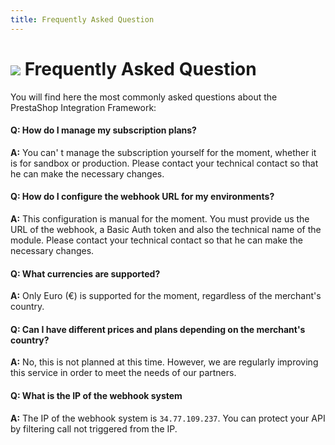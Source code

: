 ```yaml
---
title: Frequently Asked Question
---
```


# ![](/assets/images/common/logo-condensed-sm.png) Frequently Asked Question



You will find here the most commonly asked questions about the PrestaShop Integration Framework:


#### Q: How do I manage my subscription plans?

**A:** You can' t manage the subscription yourself for the moment, whether it is for sandbox or production. Please contact your technical contact so that he can make the necessary changes.

#### Q: How do I configure the webhook URL for my environments?

**A:** This configuration is manual for the moment. You must provide us the URL of the webhook, a Basic Auth token and also the technical name of the module. Please contact your technical contact so that he can make the necessary changes.

#### Q: What currencies are supported?

**A:** Only Euro (€) is supported for the moment, regardless of the merchant's country.

#### Q: Can I have different prices and plans depending on the merchant's country?

**A:** No, this is not planned at this time. However, we are regularly improving this service in order to meet the needs of our partners.

#### Q: What is the IP of the webhook system

**A:** The IP of the webhook system is `34.77.109.237`. You can protect your API by filtering call not triggered from the IP.
